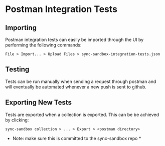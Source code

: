 # Postman Integration Tests #

## Importing ##

Postman integration tests can easily be imported through the UI by performing the following commands:

```
File > Import... > Upload Files > sync-sandbox-integration-tests.json
```

## Testing ##

Tests can be run manually when sending a request through postman and will eventually be automated whenever a new push is sent to github.

## Exporting New Tests ##

Tests are exported when a collection is exported. This can be be achieved by clicking:

```
sync-sandbox collection > ... > Export > <postman directory>
```

* Note: make sure this is committed to the sync-sandbox repo *